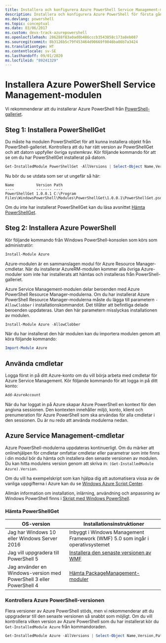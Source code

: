 ```yaml
---
title: Installera och konfigurera Azure PowerShell Service Management-modulen | Microsoft Docs
description: Installera och konfigurera Azure PowerShell för första gången.
ms.devlang: powershell
ms.topic: conceptual
ms.date: 03/06/2017
ms.custom: devx-track-azurepowershell
ms.openlocfilehash: 286288f83a0ad0b486cccb3543858c173a8eb087
ms.sourcegitcommit: 8b3126b5c79f453464d90669f0046ba86b7a3424
ms.translationtype: HT
ms.contentlocale: sv-SE
ms.lasthandoff: 09/01/2020
ms.locfileid: "89241329"
---
```

# <a name="installing-the-azure-powershell-service-management-module"></a>Installera Azure PowerShell Service Management-modulen

Vi rekommenderar att du installerar Azure PowerShell från [PowerShell-galleriet](https://www.powershellgallery.com/).

## <a name="step-1-install-powershellget"></a>Steg 1: Installera PowerShellGet

Du måste ha modulen PowerShellGet för att kunna installera objekt från PowerShell-galleriet. Kontrollera att du har rätt version av PowerShellGet och att datorn uppfyller övriga systemkrav. Kör följande kommando för att se om du har PowerShellGet installerat på datorn.

```powershell
Get-InstalledModule PowerShellGet -AllVersions | Select-Object Name,Version,Path
```

Nu bör du se utdata som ser ut ungefär så här:

```output
Name          Version Path
----          ------- ----
PowerShellGet 1.0.0.1 C:\Program Files\WindowsPowerShell\Modules\PowerShellGet\1.0.0.1\PowerShellGet.psd1
```

Om du inte har installerat PowerShellGet kan du läsa avsnittet [Hämta PowerShellGet](#how-to-get-powershellget).

## <a name="step-2-install-azure-powershell"></a>Steg 2: Installera Azure PowerShell

Kör följande kommando från Windows PowerShell-konsolen som körs som administratör:

```powershell
Install-Module Azure
```

Azure-modulen är en sammanslagen modul för Azure Resource Manager-cmdletar. När du installerar AzureRM-modulen kommer alla övriga Azure-moduler som inte har installerats att hämtas och installeras från PowerShell-galleriet.

Azure Service Management-modulen delar beroenden med Azure PowerShell Resource Manager-modulerna. Om du har installerat Azure PowerShell Resource Manager-modulerna måste du lägga till parametern `-AllowClobber` i installationskommandot. Det tillåter att befintliga delade beroenden uppdateras. Utan den här parametern misslyckas installationen av modulen.

```powershell
Install-Module Azure -AllowClobber
```

När du har installerat den här modulen kan du importera modulen genom att köra följande kommando:

```powershell
Import-Module Azure
```

## <a name="to-use-the-cmdlets"></a>Använda cmdletar

Logga först in på ditt Azure-konto om du vill börja arbeta med cmdletar för Azure Service Management. Kör följande kommando för att logga in på ditt konto:

```powershell
Add-AzureAccount
```

När du har loggat in på Azure skapar Azure PowerShell en kontext för den angivna sessionen. Den kontexten innehåller miljö, konto, klient och prenumeration för Azure PowerShell som ska användas för alla cmdletar i den sessionen. Du är nu redo att använda modulerna nedan.

## <a name="azure-service-management-cmdlets"></a>Azure Service Management-cmdletar

Azure PowerShell-modulerna uppdateras kontinuerligt. Om du märker att onlinehjälpen för cmdletar omfattar cmdletar eller parametrar som inte finns i din modul bör du hämta och installera den senaste versionen av modulen. Du kan hitta modulens version genom att skriva in: `(Get-InstalledModule Azure).Version`.

Om du vill ha exempelskript som kan hjälpa dig att automatisera vissa av de vanliga uppgifterna i Azure kan du se [Windows Azure Script Center](http://www.windowsazure.com/documentation/scripts/).

Allmän information om installation, inlärning, användning och anpassning av Windows PowerShell finns i [Skript med Windows PowerShell](https://go.microsoft.com/fwlink/p/?linkid=320210).

### <a name="how-to-get-powershellget"></a>Hämta PowerShellGet

|OS-version|Installationsinstruktioner|
|---|---|
|Jag har Windows 10 eller Windows Server 2016|Inbyggt i Windows Management Framework (WMF) 5.0 som ingår i operativsystemet|
|Jag vill uppgradera till PowerShell 5|[Installera den senaste versionen av WMF](https://www.microsoft.com/download/details.aspx?id=54616)|
|Jag använder en Windows-version med PowerShell 3 eller PowerShell 4|[Hämta PackageManagement-moduler](https://go.microsoft.com/fwlink/?LinkID=746217)|

<div id="helpmechoose"/>

### <a name="checking-the-version-of-azure-powershell"></a>Kontrollera Azure PowerShell-versionen

Flera versioner av Azure PowerShell stöds, men vi rekommenderar att du uppgraderar till den senaste versionen så snabbt som möjligt. Om du vill kontrollera vilken version av Azure PowerShell som du har installerat kör du `Get-InstalledModule Azure` från kommandoraden.

```powershell
Get-InstalledModule Azure -AllVersions | Select-Object Name,Version,Path
```
